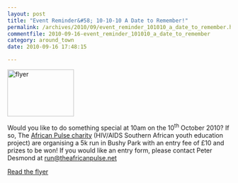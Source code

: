 ```yaml
---
layout: post
title: "Event Reminder&#58; 10-10-10 A Date to Remember!"
permalink: /archives/2010/09/event_reminder_101010_a_date_to_remember.html
commentfile: 2010-09-16-event_reminder_101010_a_date_to_remember
category: around_town
date: 2010-09-16 17:48:15

---
```


<a href="/assets/images/2010/10_10_10_flier.jpg" title="See larger version of - flier"><img src="/assets/images/2010/10_10_10_flier_thumb.jpg" width="150" height="106" alt="flyer" class="photo right" /></a>

Would you like to do something special at 10am on the 10<sup>th</sup> October 2010? If so, The [African Pulse charity](http://www.theafricanpulse.net/) (HIV/AIDS Southern African youth education project) are organising a 5k run in Bushy Park with an entry fee of £10 and prizes to be won! If you would like an entry form, please contact Peter Desmond at <run@theafricanpulse.net>

<a href="/assets/images/2010/10_10_10_flier.jpg" title="See larger version of - flier">Read the flyer</a>
